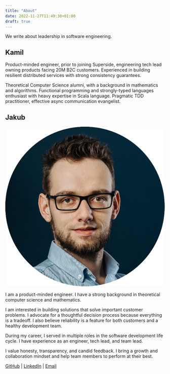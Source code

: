 ```yaml
---
title: "About"
date: 2022-11-27T11:49:30+01:00
draft: true
---
```


We write about leadership in software engineering.

## Kamil

Product-minded engineer, prior to joining Superside, engineering tech lead owning products facing 20M B2C customers. Experienced in building resilient distributed services with strong consistency guarantees.

Theoretical Computer Science alumni, with a background in mathematics and algorithms. Functional programming and strongly-typed languages enthusiast with heavy expertise in Scala language. Pragmatic TDD practitioner, effective async communication evangelist.

## Jakub
<img class="about-profile" src="./jakub.png">

I am a product-minded engineer. I have a strong background in theoretical computer science and mathematics. 

I am interested in building solutions that solve important customer problems. I advocate for a thoughtful decision process because everything is a tradeoff. I also believe reliability is a feature for both customers and a healthy development team. 

During my career, I served in multiple roles in the software development life cycle. I have experience as an engineer, tech lead, and team lead. 

I value honesty, transparency, and candid feedback. I bring a growth and collaboration mindset and help team members to perform at their best.

<a href="https://github.com/j-nowak"> <i class="about-fa-icon fab fa-github"></i>GitHub</a> | 
<a href="https://www.linkedin.com/in/jakub-nowak-0909329b"> <i class="about-fa-icon fab fa-linkedin-in"></i>LinkedIn</a> | 
<a href="mailto:pl.jakub.nowak@gmail.com"> <i class="about-fa-icon fa fa-envelope"></i>Email</a>
